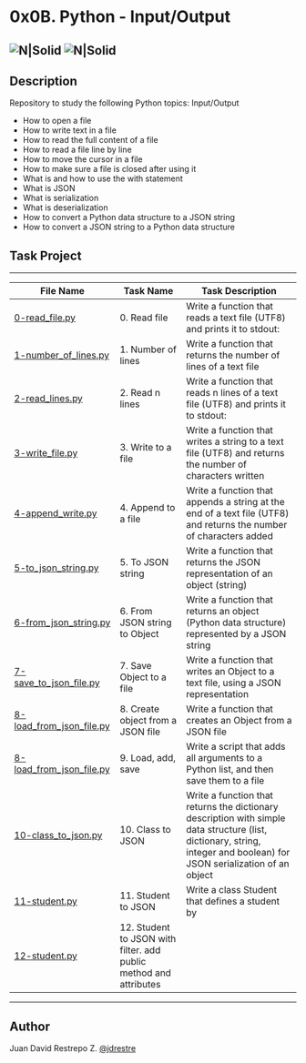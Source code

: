 # 0x0B. Python - Input/Output

![N|Solid](https://www.holbertonschool.com/holberton-logo.png) ![N|Solid](https://intranet.hbtn.io/assets/holberton-logo-coral-27055cb2f875eb10bf3b3942e52a24581bc0667695bdc856d4f08b469b678000.png)
---

## Description
Repository to study the following Python topics: Input/Output

- How to open a file
- How to write text in a file
- How to read the full content of a file
- How to read a file line by line
- How to move the cursor in a file
- How to make sure a file is closed after using it
- What is and how to use the with statement
- What is JSON
- What is serialization
- What is deserialization
- How to convert a Python data structure to a JSON string
- How to convert a JSON string to a Python data structure

## Task Project
---
File Name|Task Name|Task Description
---|---|---
[0-read_file.py](https://github.com/jdrestre/holbertonschool-higher_level_programming/blob/master/0x0B-python-input_output/0-read_file.py)|0. Read file|Write a function that reads a text file (UTF8) and prints it to stdout:
[1-number_of_lines.py](https://github.com/jdrestre/holbertonschool-higher_level_programming/blob/master/0x0B-python-input_output/1-number_of_lines.py)|1. Number of lines|Write a function that returns the number of lines of a text file
[2-read_lines.py](https://github.com/jdrestre/holbertonschool-higher_level_programming/blob/master/0x0B-python-input_output/2-read_lines.py)|2. Read n lines|Write a function that reads n lines of a text file (UTF8) and prints it to stdout:
[3-write_file.py](https://github.com/jdrestre/holbertonschool-higher_level_programming/blob/master/0x0B-python-input_output/3-write_file.py)|3. Write to a file|Write a function that writes a string to a text file (UTF8) and returns the number of characters written
[4-append_write.py](https://github.com/jdrestre/holbertonschool-higher_level_programming/blob/master/0x0B-python-input_output/4-append_write.py)|4. Append to a file|Write a function that appends a string at the end of a text file (UTF8) and returns the number of characters added
[5-to_json_string.py](https://github.com/jdrestre/holbertonschool-higher_level_programming/blob/master/0x0B-python-input_output/5-to_json_string.py)|5. To JSON string|Write a function that returns the JSON representation of an object (string)
[6-from_json_string.py](https://github.com/jdrestre/holbertonschool-higher_level_programming/blob/master/0x0B-python-input_output/6-from_json_string.py)|6. From JSON string to Object|Write a function that returns an object (Python data structure) represented by a JSON string
[7-save_to_json_file.py](https://github.com/jdrestre/holbertonschool-higher_level_programming/blob/master/0x0B-python-input_output/7-save_to_json_file.py)|7. Save Object to a file|Write a function that writes an Object to a text file, using a JSON representation
[8-load_from_json_file.py](https://github.com/jdrestre/holbertonschool-higher_level_programming/blob/master/0x0B-python-input_output/8-load_from_json_file.py)|8. Create object from a JSON file|Write a function that creates an Object from a JSON file
[8-load_from_json_file.py](https://github.com/jdrestre/holbertonschool-higher_level_programming/blob/master/0x0B-python-input_output/9-add_item.py)|9. Load, add, save|Write a script that adds all arguments to a Python list, and then save them to a file
[10-class_to_json.py](https://github.com/jdrestre/holbertonschool-higher_level_programming/blob/master/0x0B-python-input_output/10-class_to_json.py)|10. Class to JSON|Write a function that returns the dictionary description with simple data structure (list, dictionary, string, integer and boolean) for JSON serialization of an object
[11-student.py](https://github.com/jdrestre/holbertonschool-higher_level_programming/blob/master/0x0B-python-input_output/11-student.py)|11. Student to JSON|Write a class Student that defines a student by
[12-student.py](https://github.com/jdrestre/holbertonschool-higher_level_programming/blob/master/0x0B-python-input_output/12-student.py)|12. Student to JSON with filter. add public method and attributes


---
## Author

Juan David Restrepo Z. [@jdrestre](https://twitter.com/jdrestre)